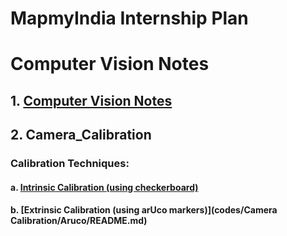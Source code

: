 # MapmyIndia Internship Plan
# Computer Vision Notes

## 1. [Computer Vision Notes](codes/CameraCalibration/README.md)

## 2. Camera_Calibration

### Calibration Techniques:
    
#### a. [Intrinsic Calibration (using checkerboard)](codes/CameraCalibration/Checkerboard/README.md)

#### b. [Extrinsic Calibration (using arUco markers)](codes/Camera Calibration/Aruco/README.md)
